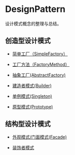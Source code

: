 # DesignPattern

 设计模式概念的整理与总结。
 
## 创造型设计模式

+ [简单工厂（SimpleFactory）](/src/Creational/SimpleFactory/SimpleFactory.md)

+ [工厂方法（FactoryMethod）](/src/Creational/FactoryMethod/FactoryMethod.md)

+ [抽象工厂(AbstractFactory)](/src/Creational/AbstractFactory/AbstractFactory.md)

+ [建造者模式(Builder)](/src/Creational/Builder/builder.md)

+ [单例模式(Singleton)](/src/Creational/Singleton/Singleton.md)

+ [原型模式(Prototype)](/src/Creational/Prototype/Prototype.md)


## 结构型设计模式

+ [外观模式/门面模式(Facade)](/src/Structural/Facade/facade.md)

+ [装饰者模式]()